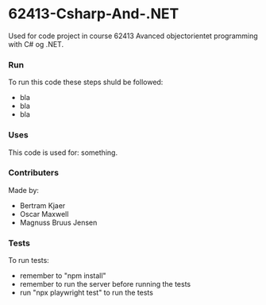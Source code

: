 # 62413-Csharp-And-.NET
Used for code project in course 62413 Avanced objectorientet programming with C# og .NET.

### Run
To run this code these steps shuld be followed:
- bla
- bla
- bla

### Uses
This code is used for: something.

### Contributers
Made by:
- Bertram Kjaer
- Oscar Maxwell
- Magnuss Bruus Jensen

### Tests
To run tests:
- remember to "npm install"
- remember to run the server before running the tests
- run "npx playwright test" to run the tests